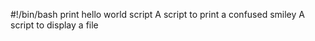 #!/bin/bash
print hello world script
A script to print a confused smiley
A script to display a file
